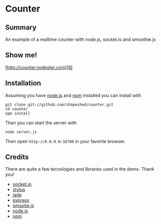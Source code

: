 # Counter

## Summary

An example of a realtime counter with node.js, socket.io and smoothie.js

## Show me!

[http://counter.nodester.com][8]

## Installation

Assuming you have [node.js][6] and [npm][7] installed you can install with

    git clone git://github.com/shapeshed/counter.git
    cd counter
    npm install

Then you can start the server with

    node server.js

Then open `http://0.0.0.0:10709` in your favorite browser.

## Credits

There are quite a few tecnologies and libraries used in the demo. Thank you!

* [socket.io][1]
* [stylus][2]
* [jade][3]
* [express][4]
* [smootie.js][5]
* [node.js][6]
* [npm][7]

[1]: https://github.com/LearnBoost/Socket.IO
[2]: https://github.com/LearnBoost/stylus
[3]: https://github.com/visionmedia/jade/
[4]: https://github.com/visionmedia/express
[5]: http://smoothiecharts.org/
[6]: https://github.com/joyent/node
[7]: https://github.com/isaacs/npm
[8]: http://counter.nodester.com
